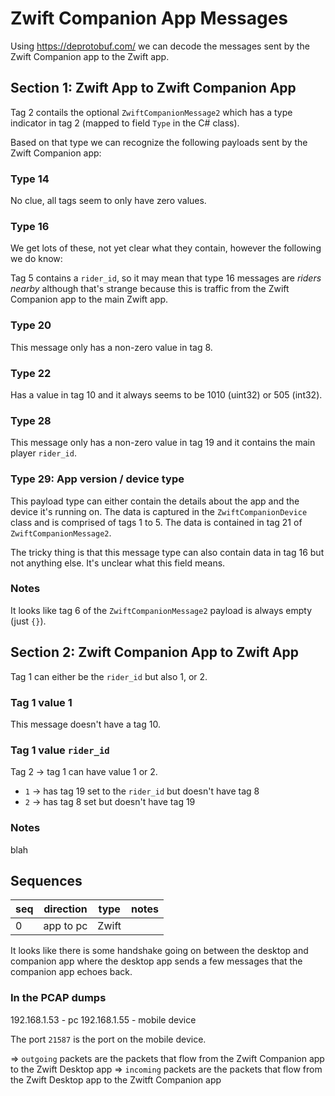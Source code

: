 # Zwift Companion App Messages

Using https://deprotobuf.com/ we can decode the messages sent by the Zwift Companion app to the Zwift app.

## Section 1: Zwift App to Zwift Companion App

Tag 2 contails the optional `ZwiftCompanionMessage2` which has a type indicator in tag 2 (mapped to field `Type` in the C# class).

Based on that type we can recognize the following payloads sent by the Zwift Companion app:

### Type 14

No clue, all tags seem to only have zero values.

### Type 16

We get lots of these, not yet clear what they contain, however the following we do know:

Tag 5 contains a `rider_id`, so it may mean that type 16 messages are _riders nearby_ although that's strange because this is traffic from the Zwift Companion app to the main Zwift app.

### Type 20

This message only has a non-zero value in tag 8.

### Type 22

Has a value in tag 10 and it always seems to be 1010 (uint32) or 505 (int32).

### Type 28

This message only has a non-zero value in tag 19 and it contains the main player `rider_id`.

### Type 29: App version / device type

This payload type can either contain the details about the app and the device it's running on.
The data is captured in the `ZwiftCompanionDevice` class and is comprised of tags 1 to 5.
The data is contained in tag 21 of `ZwiftCompanionMessage2`.

The tricky thing is that this message type can also contain data in tag 16 but not anything else. It's unclear what this field means.

### Notes

It looks like tag 6 of the `ZwiftCompanionMessage2` payload is always empty (just `{}`).

## Section 2: Zwift Companion App to Zwift App

Tag 1 can either be the `rider_id` but also 1, or 2.

### Tag 1 value 1

This message doesn't have a tag 10.

### Tag 1 value `rider_id`

Tag 2 -> tag 1 can have value 1 or 2.

- `1` -> has tag 19 set to the `rider_id` but doesn't have tag 8
- `2` -> has tag 8 set but doesn't have tag 19

### Notes

blah

## Sequences

| seq | direction | type  | notes |
| --- | --------- | ----- | ----- |
| 0   | app to pc | Zwift |

It looks like there is some handshake going on between the desktop and companion app where the desktop app sends a few messages that the companion app echoes back.

### In the PCAP dumps

192.168.1.53 - pc
192.168.1.55 - mobile device

The port `21587` is the port on the mobile device.

=> `outgoing` packets are the packets that flow from the Zwift Companion app to the Zwift Desktop app
=> `incoming` packets are the packets that flow from the Zwift Desktop app to the Zwitft Companion app
